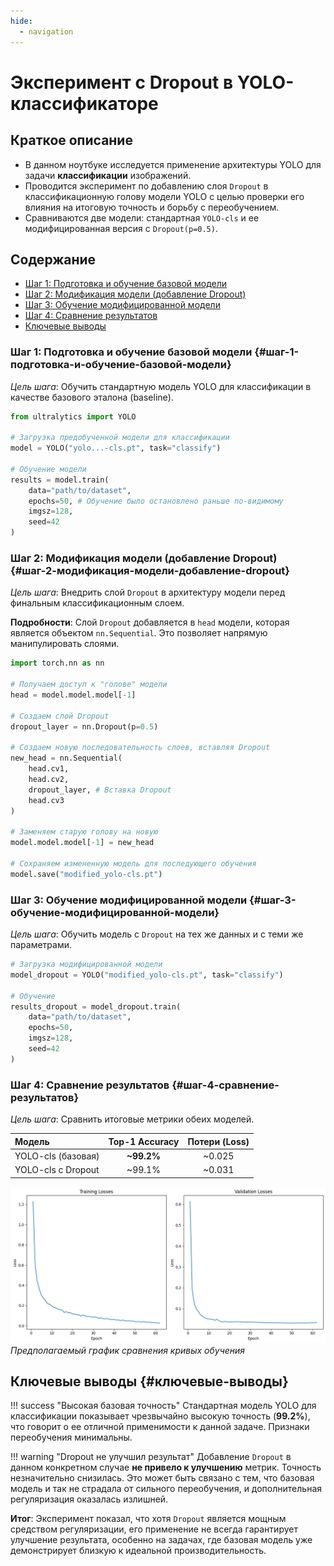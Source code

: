 ```yaml
---
hide:
  - navigation
---
```


# Эксперимент с Dropout в YOLO-классификаторе

## Краткое описание
- В данном ноутбуке исследуется применение архитектуры YOLO для задачи **классификации** изображений.
- Проводится эксперимент по добавлению слоя `Dropout` в классификационную голову модели YOLO с целью проверки его влияния на итоговую точность и борьбу с переобучением.
- Сравниваются две модели: стандартная `YOLO-cls` и ее модифицированная версия с `Dropout(p=0.5)`.

## Содержание
- [Шаг 1: Подготовка и обучение базовой модели](#шаг-1-подготовка-и-обучение-базовой-модели)
- [Шаг 2: Модификация модели (добавление Dropout)](#шаг-2-модификация-модели-добавление-dropout)
- [Шаг 3: Обучение модифицированной модели](#шаг-3-обучение-модифицированной-модели)
- [Шаг 4: Сравнение результатов](#шаг-4-сравнение-результатов)
- [Ключевые выводы](#ключевые-выводы)

### Шаг 1: Подготовка и обучение базовой модели {#шаг-1-подготовка-и-обучение-базовой-модели}
*Цель шага*: Обучить стандартную модель YOLO для классификации в качестве базового эталона (baseline).

```python
from ultralytics import YOLO

# Загрузка предобученной модели для классификации
model = YOLO("yolo...-cls.pt", task="classify")

# Обучение модели
results = model.train(
    data="path/to/dataset",
    epochs=50, # Обучение было остановлено раньше по-видимому
    imgsz=128,
    seed=42
)
```

### Шаг 2: Модификация модели (добавление Dropout) {#шаг-2-модификация-модели-добавление-dropout}
*Цель шага*: Внедрить слой `Dropout` в архитектуру модели перед финальным классификационным слоем.

**Подробности**:
Слой `Dropout` добавляется в `head` модели, которая является объектом `nn.Sequential`. Это позволяет напрямую манипулировать слоями.

```python
import torch.nn as nn

# Получаем доступ к "голове" модели
head = model.model.model[-1]

# Создаем слой Dropout
dropout_layer = nn.Dropout(p=0.5)

# Создаем новую последовательность слоев, вставляя Dropout
new_head = nn.Sequential(
    head.cv1,
    head.cv2,
    dropout_layer, # Вставка Dropout
    head.cv3
)

# Заменяем старую голову на новую
model.model.model[-1] = new_head

# Сохраняем измененную модель для последующего обучения
model.save("modified_yolo-cls.pt")
```

### Шаг 3: Обучение модифицированной модели {#шаг-3-обучение-модифицированной-модели}
*Цель шага*: Обучить модель с `Dropout` на тех же данных и с теми же параметрами.

```python
# Загрузка модифицированной модели
model_dropout = YOLO("modified_yolo-cls.pt", task="classify")

# Обучение
results_dropout = model_dropout.train(
    data="path/to/dataset",
    epochs=50,
    imgsz=128,
    seed=42
)
```

### Шаг 4: Сравнение результатов {#шаг-4-сравнение-результатов}
*Цель шага*: Сравнить итоговые метрики обеих моделей.

| Модель             | Top-1 Accuracy | Потери (Loss) |
|:-------------------|:--------------:|:-------------:|
| YOLO-cls (базовая) |   **~99.2%**   |    ~0.025     |
| YOLO-cls с Dropout |     ~99.1%     |    ~0.031     |

![Сравнение результатов](../img/results_yolo.png)
*Предполагаемый график сравнения кривых обучения*

## Ключевые выводы {#ключевые-выводы}

!!! success "Высокая базовая точность"
    Стандартная модель YOLO для классификации показывает чрезвычайно высокую точность (**99.2%**), что говорит о ее отличной применимости к данной задаче. Признаки переобучения минимальны.

!!! warning "Dropout не улучшил результат"
    Добавление `Dropout` в данном конкретном случае **не привело к улучшению** метрик. Точность незначительно снизилась. Это может быть связано с тем, что базовая модель и так не страдала от сильного переобучения, и дополнительная регуляризация оказалась излишней.

**Итог**: Эксперимент показал, что хотя `Dropout` является мощным средством регуляризации, его применение не всегда гарантирует улучшение результата, особенно на задачах, где базовая модель уже демонстрирует близкую к идеальной производительность.
